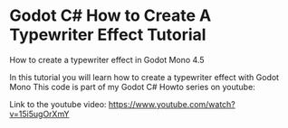 # Godot C# How to Create A Typewriter Effect Tutorial
How to create a typewriter effect in Godot Mono 4.5

In this tutorial you will learn how to create a typewriter effect with Godot Mono
This code is part of my Godot C# Howto series on youtube:

Link to the youtube video: https://www.youtube.com/watch?v=15i5ugOrXmY
